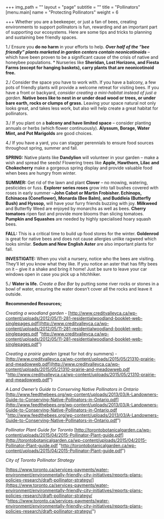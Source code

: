 +++
img_path = ""
layout = "page"
subtitle = ""
title = "Pollinators"
[menu.main]
name = "Protecting Pollinators"
weight = 6

+++
Whether you are a beekeeper, or just a fan of bees, creating environments to support pollinators is fun, rewarding and an important part of supporting our ecosystems. Here are some tips and tricks to planning and sustaining bee friendly spaces.

1\./ Ensure you **do no harm** in your efforts to help. **_Over half of the “bee friendly” plants marketed in garden centers contain neonicotinoids_** – which have been proven to be a significant cause of the crisis of native and honeybee populations. * Nurseries like **Sheridan, Lost Horizons, and Fiesta Farms (except for hanging baskets), carry plants that are neonicotinoid free.**

2\./ Consider the space you have to work with. If you have a balcony, a few pots of friendly plants will provide a welcome retreat for visiting bees. If you have a front or backyard, _consider creating a mini-habitat instead of just a garden_. **Native bees like to nest in or under dead wood or trees, or under bare earth, rocks or clumps of grass.** Leaving your space natural not only looks great, and takes less work, but also will help create a great habitat for pollinators.

3\./ If you plant on a **balcony and have limited space** – consider planting annuals or herbs (which flower continuously). **Alyssum, Borage, Water Mint, and Pot Marigolds** are good choices.

4\./ If you have a yard, you can stagger perennials to ensure food sources throughout spring, summer and fall.

**SPRING:** Native plants like **Dandylion** will volunteer in your garden – make a wish and spread the seeds! Flowering trees like **Apple, Hawthorn, Lilac and Chokecherry** make a gorgeous spring display and provide valuable food when bees are hungry from winter.

**SUMMER:** Get rid of the lawn and plant **Clover** – no mowing, watering, pesticides or fuss. **Explorer series roses** grow into tall bushes covered with roses in early summer –**John Cabot or Martin Frobisher. Echinops, Echinacea (Coneflower), Monarda (Bee Balm), and Buddleia (Butterfly Bush) and Hyssop,** will have your furry friends buzzing with joy. **Milkweed** and Butterfly Weed are enjoyed by monarchs as well as bees. **Cherry tomatoes** ripen fast and provide more blooms than slicing tomatoes. **Pumpkin and Squashes** are needed by highly specialised hoary squash bees.

**FALL:** This is a critical time to build up food stores for the winter. **Goldenrod** is great for native bees and does not cause allergies unlike ragweed which looks similar. **Sedum and New English Aster** are also important plants for fall.

**INVESTIGATE:** When you visit a nursery, notice who the bees are visiting. They’ll let you know what they like. If you notice an aster that has fifty bees on it – give it a shake and bring it home! Just be sure to leave your car windows open in case you pick up a hitchhiker.

5\./ **Water is life.** _Create a Bee Bar_ by putting some river rocks or stones in a bowl of water, ensuring the water doesn’t cover all the rocks and leave it outside.

**Recommended Resources;**

_Creating a woodland garden_ - [http://www.creditvalleyca.ca/wp-content/uploads/2012/05/11-281-residentialwoodland-booklet-web-singlepages.pdf](http://www.creditvalleyca.ca/wp-content/uploads/2012/05/11-281-residentialwoodland-booklet-web-singlepages.pdf "http://www.creditvalleyca.ca/wp-content/uploads/2012/05/11-281-residentialwoodland-booklet-web-singlepages.pdf")

_Creating a prairie garden_ (great for hot dry summers) - [http://www.creditvalleyca.ca/wp-content/uploads/2015/05/21310-prairie-and-meadowweb.pdf](http://www.creditvalleyca.ca/wp-content/uploads/2015/05/21310-prairie-and-meadowweb.pdf "http://www.creditvalleyca.ca/wp-content/uploads/2015/05/21310-prairie-and-meadowweb.pdf")

_A Land Owner’s Guide to Conserving Native Pollinators in Ontario_ [http://www.feedthebees.org/wp-content/uploads/2013/03/A-Landowners-Guide-to-Conserving-Native-Pollinators-in-Ontario.pdf](http://www.feedthebees.org/wp-content/uploads/2013/03/A-Landowners-Guide-to-Conserving-Native-Pollinators-in-Ontario.pdf "http://www.feedthebees.org/wp-content/uploads/2013/03/A-Landowners-Guide-to-Conserving-Native-Pollinators-in-Ontario.pdf")

_Pollinator Plant Guide for Toronto_ [http://torontobotanicalgarden.ca/wp-content/uploads/2015/04/2015-Pollinator-Plant-guide.pdf](http://torontobotanicalgarden.ca/wp-content/uploads/2015/04/2015-Pollinator-Plant-guide.pdf "http://torontobotanicalgarden.ca/wp-content/uploads/2015/04/2015-Pollinator-Plant-guide.pdf")

_City of Toronto Pollinator Strategy_ 

[https://www.toronto.ca/services-payments/water-environment/environmentally-friendly-city-initiatives/reports-plans-policies-research/draft-pollinator-strategy/](https://www.toronto.ca/services-payments/water-environment/environmentally-friendly-city-initiatives/reports-plans-policies-research/draft-pollinator-strategy/ "https://www.toronto.ca/services-payments/water-environment/environmentally-friendly-city-initiatives/reports-plans-policies-research/draft-pollinator-strategy/")
